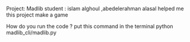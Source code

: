 Project: Madlib
student : islam alghoul ,abedelerahman alasal helped me
this project make  a game

How do you run the code ?
put this command in the terminal
python madlib_cli/madlib.py
